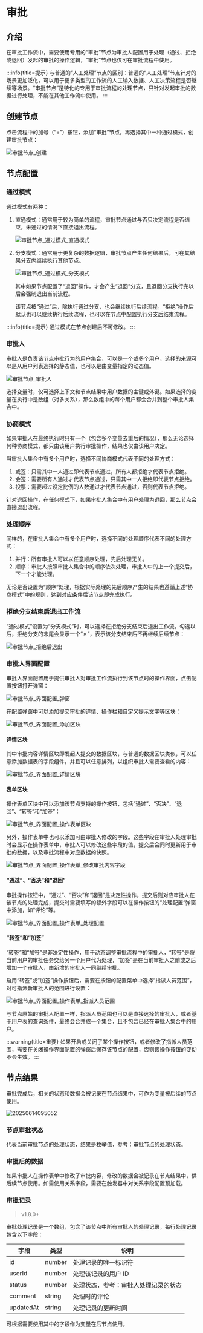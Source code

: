 # 审批

## 介绍

在审批工作流中，需要使用专用的“审批”节点为审批人配置用于处理（通过、拒绝或退回）发起的审批的操作逻辑，“审批”节点也仅可在审批流程中使用。

:::info{title=提示}
与普通的“人工处理”节点的区别：普通的“人工处理”节点针对的场景更加泛化，可以用于更多类型的工作流的人工输入数据、人工决策流程是否继续等场景。“审批节点”是特化的专用于审批流程的处理节点，只针对发起审批的数据进行处理，不能在其他工作流中使用。
:::

## 创建节点

点击流程中的加号（“+”）按钮，添加“审批”节点，再选择其中一种通过模式，创建审批节点：

![审批节点_创建](https://static-docs.nocobase.com/f15d61208a3918d005cd2031fc9b6ce7.png)

## 节点配置

### 通过模式

通过模式有两种：

1.  直通模式：通常用于较为简单的流程，审批节点通过与否只决定流程是否结束，未通过的情况下直接退出流程。

    ![审批节点_通过模式_直通模式](https://static-docs.nocobase.com/a9d446a186f61c546607cf1c2534b287.png)

2.  分支模式：通常用于更复杂的数据逻辑，审批节点产生任何结果后，可在其结果分支内继续执行其他节点。

    ![审批节点_通过模式_分支模式](https://static-docs.nocobase.com/57dc6a8907f3bb02fb28c354c241e4e5.png)

    其中如果节点配置了“退回”操作，才会产生“退回”分支，且退回分支执行完以后会强制退出当前流程。

    该节点被“通过”后，除执行通过分支，也会继续执行后续流程。“拒绝”操作后默认也可以继续执行后续流程，也可以在节点中配置执行分支后结束流程。

:::info{title=提示}
通过模式在节点创建后不可修改。
:::

### 审批人

审批人是负责该节点审批行为的用户集合，可以是一个或多个用户，选择的来源可以是从用户列表选择的静态值，也可以是由变量指定的动态值。

![审批节点_审批人](https://static-docs.nocobase.com/29c64297d577b9ca9457b1d7ac62287d.png)

选择变量时，仅可选择上下文和节点结果中用户数据的主键或外键。如果选择的变量在执行中是数组（对多关系），那么数组中的每个用户都会合并到整个审批人集合中。

### 协商模式

如果审批人在最终执行时只有一个（包含多个变量去重后的情况），那么无论选择何种协商模式，都只由该用户执行审批操作，结果也仅由该用户决定。

当审批人集合中有多个用户时，选择不同协商模式代表不同的处理方式：

1. 或签：只需其中一人通过即代表节点通过，所有人都拒绝才代表节点拒绝。
2. 会签：需要所有人通过才代表节点通过，只需其中一人拒绝即代表节点拒绝。
3. 投票：需要超过设定比例的人数通过才代表节点通过，否则代表节点拒绝。

针对退回操作，在任何模式下，如果审批人集合中有用户处理为退回，那么节点会直接退出流程。

### 处理顺序

同样的，在审批人集合中有多个用户时，选择不同的处理顺序代表不同的处理方式：

1. 并行：所有审批人可以以任意顺序处理，先后处理无关。
2. 顺序：审批人按照审批人集合中的顺序依次处理，审批人中的上一个提交后，下一个才能处理。

无论是否设置为“顺序”处理，根据实际处理的先后顺序产生的结果也遵循上述“协商模式”中的规则，达到对应条件后该节点即完成执行。

### 拒绝分支结束后退出工作流

“通过模式”设置为“分支模式”时，可以选择在拒绝分支结束后退出工作流。勾选以后，拒绝分支的末尾会显示一个“✗”，表示该分支结束后不再继续后续节点：

![审批节点_拒绝后退出](https://static-docs.nocobase.com/1e740df93c128fb6fe54bf85a740e683.png)

### 审批人界面配置

审批人界面配置用于提供审批人对审批工作流执行到该节点时的操作界面，点击配置按钮打开弹窗：

![审批节点_界面配置_弹窗](https://static-docs.nocobase.com/2c321ae164b436f1c572305ff27cc9dd.png)

在配置弹窗中可以添加提交审批的详情、操作栏和自定义提示文字等区块：

![审批节点_界面配置_添加区块](https://static-docs.nocobase.com/9f8f11926e935ad8f8fbeec368edebfe.png)

#### 详情区块

其中审批内容详情区块即发起人提交的数据区块，与普通的数据区块类似，可以任意添加数据表的字段组件，并且可以任意排列，以组织审批人需要查看的内容：

![审批节点_界面配置_详情区块](https://static-docs.nocobase.com/1140ec13caeea1b364d12e057720a29c.png)

#### 表单区块

操作表单区块中可以添加该节点支持的操作按钮，包括“通过”、“否决”、“退回”、“转签”和“加签”：

![审批节点_界面配置_操作表单区块](https://static-docs.nocobase.com/20241226232013.png)

另外，操作表单中也可以添加可由审批人修改的字段。这些字段在审批人处理审批时会显示在操作表单中，审批人可以修改这些字段的值，提交后会同时更新用于审批的数据，以及审批流程中对应数据的快照。

![审批节点_界面配置_操作表单_修改审批内容字段](https://static-docs.nocobase.com/20241226232124.png)

#### “通过”、“否决”和“退回”

审批操作按钮中，“通过”、“否决”和“退回”是决定性操作，提交后则对应审批人在该节点的处理完成，提交时需要填写的额外字段可以在操作按钮的“处理配置”弹窗中添加，如“评论”等。

![审批节点_界面配置_操作表单_处理配置](https://static-docs.nocobase.com/20241226232225.png)

#### “转签”和“加签”

“转签”和“加签”是非决定性操作，用于动态调整审批流程中的审批人，“转签”是将当前用户的审批任务交给另一个用户代为处理，“加签”是在当前审批人之前或之后增加一个审批人，由新增的审批人一同继续审批。

启用“转签”或“加签”操作按钮后，需要在按钮的配置菜单中选择“指派人员范围”，对可指派新审批人的范围进行设置：

![审批节点_界面配置_操作表单_指派人员范围](https://static-docs.nocobase.com/20241226232321.png)

与节点原始的审批人配置一样，指派人员范围也可以是直接选择的审批人，或者基于用户表的查询条件，最终会合并成一个集合，且不包含已经在审批人集合中的用户。

:::warning{title=重要}
如果开启或关闭了某个操作按钮，或者修改了指派人员范围，需要在关闭操作界面配置的弹窗后保存该节点的配置，否则该操作按钮的变动不会生效。
:::

## 节点结果

审批完成后，相关的状态和数据会被记录在节点结果中，可作为变量被后续的节点使用。

![20250614095052](https://static-docs.nocobase.com/20250614095052.png)

### 节点审批状态

代表当前审批节点的处理状态，结果是枚举值，参考：[审批节点的处理状态](./advanced.md#审批节点的处理状态)。

### 审批后的数据

如果审批人在操作表单中修改了审批内容，修改的数据会被记录在节点结果中，供后续节点使用。如需使用关系字段，需要在触发器中对关系字段配置预加载。

### 审批记录

> v1.8.0+

审批处理记录是一个数组，包含了该节点中所有审批人的处理记录，每行处理记录包含以下字段：

| 字段 | 类型 | 说明 |
| --- | --- | --- |
| id | number | 处理记录的唯一标识符 |
| userId | number | 处理该记录的用户 ID |
| status | number | 处理状态，参考：[审批人处理记录的状态](./advanced.md#审批人处理记录的状态) |
| comment | string | 处理时的评论 |
| updatedAt | string | 处理记录的更新时间 |

可根据需要使用其中的字段作为变量在后节点使用。
